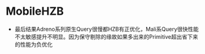 # MobileHZB

- 最后结果Adreno系列原生Query很慢都HZB有正优化，Mali系Query很快性能不太敏感提升不明显。因为保守剔除的缘故如果多出来的Primitive超出省下来的性能为负优化